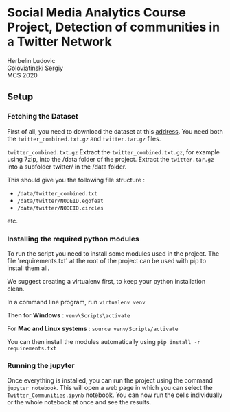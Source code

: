 # Social Media Analytics Course Project, Detection of communities in a Twitter Network

Herbelin Ludovic<br />
Goloviatinski Sergiy<br />
MCS 2020<br />

## Setup

### Fetching the Dataset

First of all, you need to download the dataset at this [address](https://snap.stanford.edu/data/ego-Twitter.html). You need both the `twitter_combined.txt.gz` and `twitter.tar.gz` files.

`twitter_combined.txt.gz`
Extract the `twitter_combined.txt.gz`, for example using 7zip, into the /data folder of the project.
Extract the `twitter.tar.gz` into a subfolder twitter/ in the /data folder.

This should give you the following file structure :
- `/data/twitter_combined.txt`
- `/data/twitter/NODEID.egofeat`
- `/data/twitter/NODEID.circles`

etc.

### Installing the required python modules

To run the script you need to install some modules used in the project. The file 'requirements.txt' at the root of the project can be used with pip to install them all.

We suggest creating a virtualenv first, to keep your python installation clean.

In a command line program, run `virtualenv venv`

Then for **Windows** : `venv\Scripts\activate`

For **Mac and Linux systems** : `source venv/Scripts/activate`

You can then install the modules automatically using `pip install -r requirements.txt`

### Running the jupyter

Once everything is installed, you can run the project using the command `jupyter notebook`. 
This will open a web page in which you can select the `Twitter_Communities.ipynb` notebook. You can now run the cells individually or the whole notebook at once and see the results.

